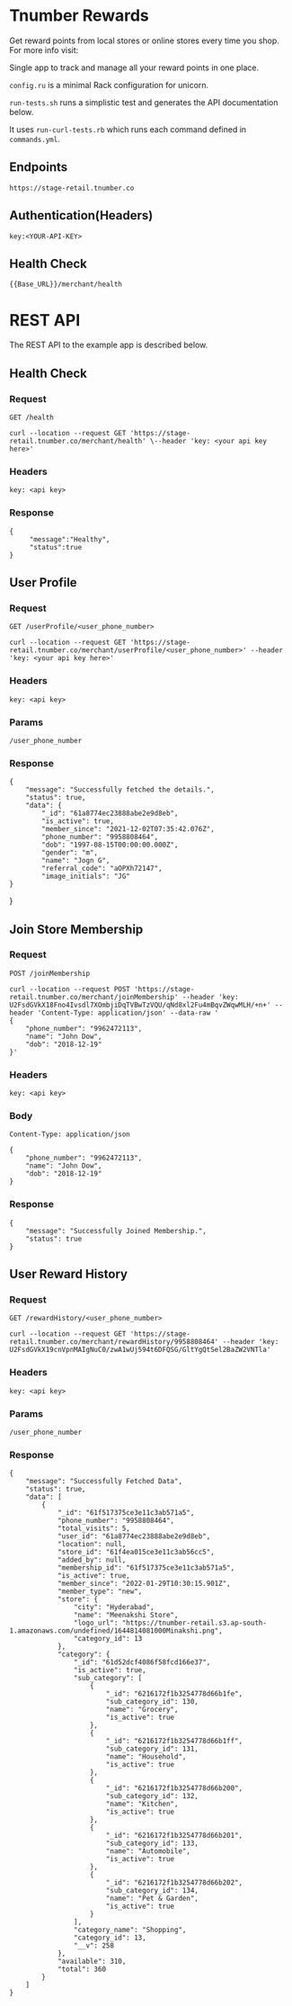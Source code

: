 # Tnumber Rewards


Get reward points from local stores or online stores every time you shop. For more info visit: 

Single app to track and manage all your reward points in one place.

`config.ru` is a minimal Rack configuration for unicorn.

`run-tests.sh` runs a simplistic test and generates the API
documentation below.

It uses `run-curl-tests.rb` which runs each command defined in
`commands.yml`.

## Endpoints

    https://stage-retail.tnumber.co

## Authentication(Headers)

    key:<YOUR-API-KEY>

## Health Check

    {{Base_URL}}/merchant/health

# REST API

The REST API to the example app is described below.

## Health Check

### Request

`GET /health`

    curl --location --request GET 'https://stage-retail.tnumber.co/merchant/health' \--header 'key: <your api key here>'

### Headers

    key: <api key>

### Response

    {
         "message":"Healthy",
         "status":true
    }

## User Profile

### Request

`GET /userProfile/<user_phone_number>`

    curl --location --request GET 'https://stage-retail.tnumber.co/merchant/userProfile/<user_phone_number>' --header 'key: <your api key here>'

### Headers

    key: <api key>

### Params

    /user_phone_number

### Response

    {
        "message": "Successfully fetched the details.",
        "status": true,
        "data": {
            "_id": "61a8774ec23888abe2e9d8eb",
            "is_active": true,
            "member_since": "2021-12-02T07:35:42.076Z",
            "phone_number": "9958808464",
            "dob": "1997-08-15T00:00:00.000Z",
            "gender": "m",
            "name": "Jogn G",
            "referral_code": "aOPXh72147",
            "image_initials": "JG"
    }
}

## Join Store Membership

### Request

`POST /joinMembership`

    curl --location --request POST 'https://stage-retail.tnumber.co/merchant/joinMembership' --header 'key: U2FsdGVkX18Fno4Ivsdl7XOmbjiDqTVBwTzVQU/qNd8xl2Fu4mBqvZWqwMLH/+n+' --header 'Content-Type: application/json' --data-raw '
    {
        "phone_number": "9962472113",
        "name": "John Dow",
        "dob": "2018-12-19"
    }'

### Headers

    key: <api key>

### Body

`Content-Type: application/json`
    
    {
        "phone_number": "9962472113",
        "name": "John Dow",
        "dob": "2018-12-19"
    }

### Response

    {
        "message": "Successfully Joined Membership.",
        "status": true
    }

## User Reward History

### Request

`GET /rewardHistory/<user_phone_number>`

    curl --location --request GET 'https://stage-retail.tnumber.co/merchant/rewardHistory/9958808464' --header 'key: U2FsdGVkX19cnVpnMAIgNuC0/zwA1wUj594t6DFQSG/GltYgQtSel2BaZW2VNTla'

### Headers

    key: <api key>

### Params

    /user_phone_number


### Response

    {
        "message": "Successfully Fetched Data",
        "status": true,
        "data": [
            {
                "_id": "61f517375ce3e11c3ab571a5",
                "phone_number": "9958808464",
                "total_visits": 5,
                "user_id": "61a8774ec23888abe2e9d8eb",
                "location": null,
                "store_id": "61f4ea015ce3e11c3ab56cc5",
                "added_by": null,
                "membership_id": "61f517375ce3e11c3ab571a5",
                "is_active": true,
                "member_since": "2022-01-29T10:30:15.901Z",
                "member_type": "new",
                "store": {
                    "city": "Hyderabad",
                    "name": "Meenakshi Store",
                    "logo_url": "https://tnumber-retail.s3.ap-south-1.amazonaws.com/undefined/1644814081000Minakshi.png",
                    "category_id": 13
                },
                "category": {
                    "_id": "61d52dcf4086f58fcd166e37",
                    "is_active": true,
                    "sub_category": [
                        {
                            "_id": "6216172f1b3254778d66b1fe",
                            "sub_category_id": 130,
                            "name": "Grocery",
                            "is_active": true
                        },
                        {
                            "_id": "6216172f1b3254778d66b1ff",
                            "sub_category_id": 131,
                            "name": "Household",
                            "is_active": true
                        },
                        {
                            "_id": "6216172f1b3254778d66b200",
                            "sub_category_id": 132,
                            "name": "Kitchen",
                            "is_active": true
                        },
                        {
                            "_id": "6216172f1b3254778d66b201",
                            "sub_category_id": 133,
                            "name": "Automobile",
                            "is_active": true
                        },
                        {
                            "_id": "6216172f1b3254778d66b202",
                            "sub_category_id": 134,
                            "name": "Pet & Garden",
                            "is_active": true
                        }
                    ],
                    "category_name": "Shopping",
                    "category_id": 13,
                    "__v": 258
                },
                "available": 310,
                "total": 360
            }
        ]
    }


